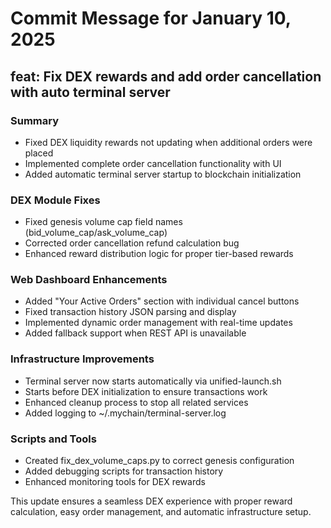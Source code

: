 # Commit Message for January 10, 2025

## feat: Fix DEX rewards and add order cancellation with auto terminal server

### Summary
- Fixed DEX liquidity rewards not updating when additional orders were placed
- Implemented complete order cancellation functionality with UI
- Added automatic terminal server startup to blockchain initialization

### DEX Module Fixes
- Fixed genesis volume cap field names (bid_volume_cap/ask_volume_cap)
- Corrected order cancellation refund calculation bug
- Enhanced reward distribution logic for proper tier-based rewards

### Web Dashboard Enhancements
- Added "Your Active Orders" section with individual cancel buttons
- Fixed transaction history JSON parsing and display
- Implemented dynamic order management with real-time updates
- Added fallback support when REST API is unavailable

### Infrastructure Improvements
- Terminal server now starts automatically via unified-launch.sh
- Starts before DEX initialization to ensure transactions work
- Enhanced cleanup process to stop all related services
- Added logging to ~/.mychain/terminal-server.log

### Scripts and Tools
- Created fix_dex_volume_caps.py to correct genesis configuration
- Added debugging scripts for transaction history
- Enhanced monitoring tools for DEX rewards

This update ensures a seamless DEX experience with proper reward calculation,
easy order management, and automatic infrastructure setup.